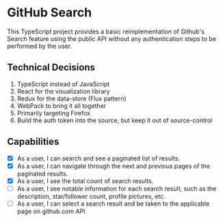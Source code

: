 # GitHub Search

This TypeScript project provides a basic reimplementation of Github's Search
feature using the public API without any authentication steps to be performed
by the user.

## Technical Decisions

1. TypeScript instead of JavaScript
2. React for the visualization library
3. Redux for the data-store (Flux pattern)
4. WebPack to bring it all together
5. Primarily targeting Firefox
6. Build the auth token into the source, but keep it out of source-control

## Capabilities

- [X] As a user, I can search and see a paginated list of results.
- [X] As a user, I can navigate through the next and previous pages of the
      paginated results.
- [X] As a user, I see the total count of search results.
- [ ] As a user, I see notable information for each search result,
      such as the description, star/follower count, profile pictures, etc.
- [ ] As a user, I can select a search result and be taken to the applicable
      page on github.com API
